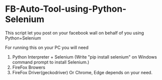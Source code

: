 # FB-Auto-Tool-using-Python-Selenium
This script let you post on your facebook wall on behalf of you using Python+Selenium

For running this on your PC you will need 
1. Python Interpreter + Selenium
(Write "pip install selenium" on Windows command prompt to install Selenium.)
2. FireFox Browers
3. FireFox Driver(geckodriver)
Or Chrome, Edge depends on your need.